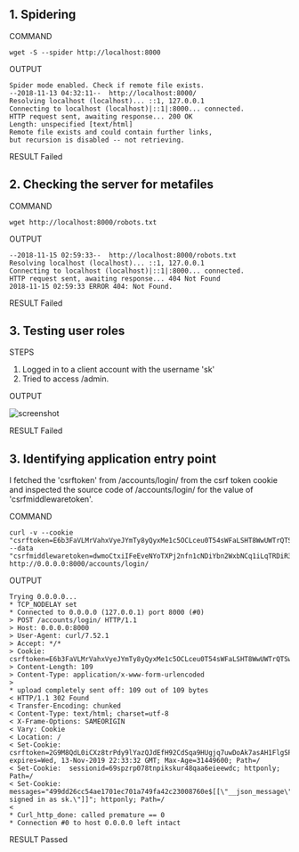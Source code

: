 
## 1. Spidering


  COMMAND

````
wget -S --spider http://localhost:8000
````

OUTPUT

```
Spider mode enabled. Check if remote file exists.
--2018-11-13 04:32:11--  http://localhost:8000/
Resolving localhost (localhost)... ::1, 127.0.0.1
Connecting to localhost (localhost)|::1|:8000... connected.
HTTP request sent, awaiting response... 200 OK
Length: unspecified [text/html]
Remote file exists and could contain further links,
but recursion is disabled -- not retrieving.
```

RESULT
Failed


## 2. Checking the server for metafiles


COMMAND

````
wget http://localhost:8000/robots.txt
````

OUTPUT

```
--2018-11-15 02:59:33--  http://localhost:8000/robots.txt
Resolving localhost (localhost)... ::1, 127.0.0.1
Connecting to localhost (localhost)|::1|:8000... connected.
HTTP request sent, awaiting response... 404 Not Found
2018-11-15 02:59:33 ERROR 404: Not Found.
```

 RESULT
 Failed

## 3. Testing user roles


STEPS
1. Logged in to a client account with the username 'sk'
2. Tried to access /admin.

OUTPUT

![screenshot](https://raw.githubusercontent.com/sayamkanwar/Fabrik_Tests/master/screenshots/Screenshot%202018-11-15%20at%203.40.20%20AM.png?token=AKWDIWOJZcWs7uJroDbMSs0jKdCXb3_zks5b9di2wA%3D%3D)

RESULT
Failed

## 3. Identifying application entry point

I fetched the 'csrftoken' from /accounts/login/ from the csrf token cookie and inspected the source code of /accounts/login/ for the value of 'csrfmiddlewaretoken'.

COMMAND
```
curl -v --cookie "csrftoken=E6b3FaVLMrVahxVyeJYmTy8yQyxMe1c5OCLceu0T54sWFaLSHT8WwUWTrQTSwAsW" --data "csrfmiddlewaretoken=dwmoCtxiIFeEveNYoTXPj2nfn1cNDiYbn2WxbNCq1iLqTRDiR37pWobAYjyTVRe2&login=sk&password=PASSWORD" http://0.0.0.0:8000/accounts/login/
```

OUTPUT

```
Trying 0.0.0.0...
* TCP_NODELAY set
* Connected to 0.0.0.0 (127.0.0.1) port 8000 (#0)
> POST /accounts/login/ HTTP/1.1
> Host: 0.0.0.0:8000
> User-Agent: curl/7.52.1
> Accept: */*
> Cookie: csrftoken=E6b3FaVLMrVahxVyeJYmTy8yQyxMe1c5OCLceu0T54sWFaLSHT8WwUWTrQTSwAsW
> Content-Length: 109
> Content-Type: application/x-www-form-urlencoded
> 
* upload completely sent off: 109 out of 109 bytes
< HTTP/1.1 302 Found
< Transfer-Encoding: chunked
< Content-Type: text/html; charset=utf-8
< X-Frame-Options: SAMEORIGIN
< Vary: Cookie
< Location: /
< Set-Cookie:  csrftoken=2G9M8QdL0iCXz8trPdy9lYazQJdEfH92CdSqa9HUgjq7uwDoAk7asAH1FlgSPBk2; expires=Wed, 13-Nov-2019 22:33:32 GMT; Max-Age=31449600; Path=/
< Set-Cookie:  sessionid=69spzrp078tnpikskur48qaa6eieewdc; httponly; Path=/
< Set-Cookie:  messages="499dd26cc54ae1701ec701a749fa42c23008760e$[[\"__json_message\"\0540\05425\054\"Successfully signed in as sk.\"]]"; httponly; Path=/
< 
* Curl_http_done: called premature == 0
* Connection #0 to host 0.0.0.0 left intact
```

RESULT
Passed


